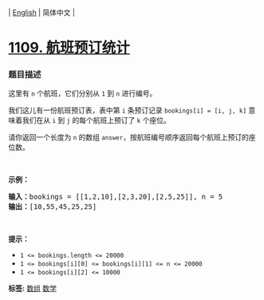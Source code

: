 | [English](README_EN.md) | 简体中文 |

# [1109. 航班预订统计](https://leetcode-cn.com/problems/corporate-flight-bookings)
 ### 题目描述
<p>这里有&nbsp;<code>n</code>&nbsp;个航班，它们分别从 <code>1</code> 到 <code>n</code> 进行编号。</p>

<p>我们这儿有一份航班预订表，表中第&nbsp;<code>i</code>&nbsp;条预订记录&nbsp;<code>bookings[i] = [i, j, k]</code>&nbsp;意味着我们在从&nbsp;<code>i</code>&nbsp;到&nbsp;<code>j</code>&nbsp;的每个航班上预订了 <code>k</code> 个座位。</p>

<p>请你返回一个长度为 <code>n</code> 的数组&nbsp;<code>answer</code>，按航班编号顺序返回每个航班上预订的座位数。</p>

<p>&nbsp;</p>

<p><strong>示例：</strong></p>

<pre><strong>输入：</strong>bookings = [[1,2,10],[2,3,20],[2,5,25]], n = 5
<strong>输出：</strong>[10,55,45,25,25]
</pre>

<p>&nbsp;</p>

<p><strong>提示：</strong></p>

<ul>
	<li><code>1 &lt;= bookings.length &lt;= 20000</code></li>
	<li><code>1 &lt;= bookings[i][0] &lt;= bookings[i][1] &lt;= n &lt;= 20000</code></li>
	<li><code>1 &lt;= bookings[i][2] &lt;= 10000</code></li>
</ul>

**标签:**  [数组](https://leetcode-cn.com/tag/array) [数学](https://leetcode-cn.com/tag/math) 